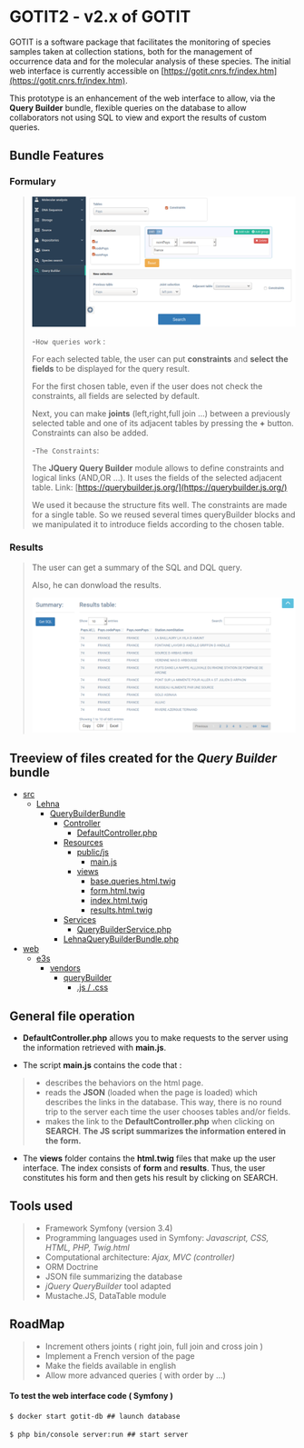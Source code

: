 # GOTIT2 - v2.x of GOTIT
GOTIT is a software package that facilitates the monitoring of species samples taken at collection stations, both for the management of occurrence data and for the molecular analysis of these species. The initial web interface is currently accessible on [https://gotit.cnrs.fr/index.htm](https://gotit.cnrs.fr/index.htm).

This prototype is an enhancement of the web interface to allow, via the **Query Builder** bundle, flexible queries on the database to allow collaborators not using SQL to view and export the results of custom queries.


## Bundle Features

### Formulary
>
>![picture](./Capture_interface.png)
>
>-`How queries work` : 
>
>For each selected table, the user can put **constraints** and **select the fields** to be displayed for the query result. 
>
>For the first chosen table, even if the user does not check the constraints, all fields are selected by default. 
>
>Next, you can make **joints** (left,right,full join ...) between a previously selected table and one of its adjacent tables by pressing the **+** button. Constraints can also be added. 
>
>-`The Constraints`: 
>
>The **JQuery Query Builder** module allows to define constraints and logical links (AND,OR ...). It uses the fields of the selected adjacent table. Link: [https://querybuilder.js.org/](https://querybuilder.js.org/)
>
>We used it because the structure fits well.
 The constraints are made for a single table. So we reused several times queryBuilder blocks and we manipulated it to introduce fields according to the chosen table. 

### Results 

>The user can get a summary of the SQL and DQL query.
> 
>Also, he can donwload the results.
>
>![picture](./Capture2_interface.png)


## Treeview of files created for the *Query Builder* bundle


 * [src]()
    * [Lehna]()
      * [QueryBuilderBundle]()
        * [Controller]()
          * [DefaultController.php]()
        * [Resources]()
            * [public/js]()
              * [main.js]()
            * [views]()
              * [base.queries.html.twig]()
              * [form.html.twig]()
              * [index.html.twig]()
              * [results.html.twig]()
        * [Services]()
          * [QueryBuilderService.php]()
        * [LehnaQueryBuilderBundle.php]()
  * [web]()
    * [e3s]()
      * [vendors]()
          * [queryBuilder]()
              * [.js / .css]()
         

 
 ## General file operation 
 

- **DefaultController.php** allows you to make requests to the server using the information retrieved with **main.js**. 

- The script **main.js** contains the code that :
>- describes the behaviors on the html page. 
>- reads the **JSON** (loaded when the page is loaded) which describes the links in the database. This way, there is no round trip to the server each time the user chooses tables and/or fields. 
>- makes the link to the **DefaultController.php** when clicking on **SEARCH**. **The JS script summarizes the information entered in the form.**

- The **views** folder contains the **html.twig** files that make up the user interface. The index consists of **form** and **results**. Thus, the user constitutes his form and then gets his result by clicking on SEARCH. 



## Tools used 

>- Framework Symfony (version 3.4) 
>- Programming languages used in Symfony: 
>  *Javascript, CSS, HTML, PHP, Twig.html*
>- Computational architecture: 
> *Ajax, MVC (controller)*
>- ORM Doctrine 
>- JSON file summarizing the database 
>- *jQuery QueryBuilder* tool adapted 
>- Mustache.JS, DataTable module 

## RoadMap 

>- Increment others joints ( right join, full join and cross join )
>- Implement a French version of the page 
>- Make the fields available in english 
>- Allow more advanced queries ( with order by ...)


#### To test the web interface code ( Symfony )
 
```
$ docker start gotit-db ## launch database

$ php bin/console server:run ## start server

```